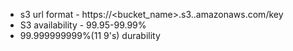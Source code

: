 - s3 url format - https://<bucket_name>.s3.<region>.amazonaws.com/key
- S3 availability - 99.95-99.99%
- 99.999999999%(11 9's) durability